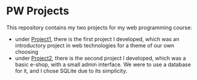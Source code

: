 # PW Projects

This repository contains my two projects for my web programming course:

- under [Project1](Project1/), there is the first project I developed, which was an introductory project in web technologies for a theme of our own choosing
- under [Project2](Project2/), there is the second project I developed, which was a basic e-shop, with a small admin interface. We were to use a database for it, and I chose SQLite due to its simplicity.
